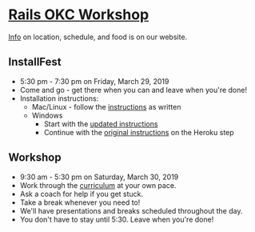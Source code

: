 # [Rails OKC Workshop](https://rails-okc.herokuapp.com)

[Info](https://rails-okc.herokuapp.com/info) on location, schedule, and food is on our website.

## InstallFest
* 5:30 pm - 7:30 pm on Friday, March 29, 2019
* Come and go - get there when you can and leave when you're done!
* Installation instructions:
  * Mac/Linux - follow the [instructions](http://docs.railsbridge.org/installfest) as written
  * Windows
    * Start with the [updated instructions](https://github.com/techlahoma/railsbridge/blob/master/railsbridge/installfest-windows.md)
    * Continue with the [original instructions](http://docs.railsbridge.org/installfest/create_a_heroku_account) on the Heroku step

## Workshop
* 9:30 am - 5:30 pm on Saturday, March 30, 2019
* Work through the [curriculum](http://docs.railsbridge.org/intro-to-rails/) at your own pace.
* Ask a coach for help if you get stuck.
* Take a break whenever you need to!
* We'll have presentations and breaks scheduled throughout the day.
* You don't have to stay until 5:30. Leave when you're done!
